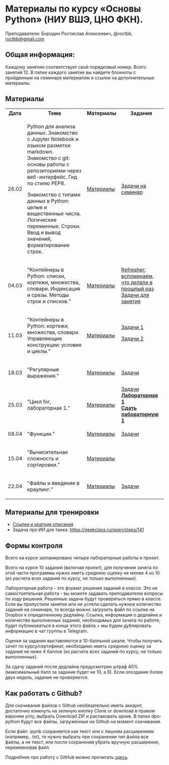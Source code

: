 # Материалы по курсу «Основы Python» (НИУ ВШЭ, ЦНО ФКН).

Преподаватели: Бородин Ростислав Алексеевич, @roctbb, roctbb@gmail.com

## Общая информация:

Каждому занятию соответствует свой порядковый номер. Всего занятий 12. В папке каждого занятия вы найдете блокноты с пройденным на семинаре материалом и ссылки на дополнительные материалы.

## Материалы

<table>
   <tr>
     <th>
        Дата
     </th>
     <th>
        Тема
     </th>
     <th>
        Материалы
     </th>
     <th>
        Задания
     </th>
   </tr>
  <tr>
    <td>26.02</td><td><p>Python для анализа данных. Знакомство с Jupyter Notebook и языком разметки markdown. Знакомство с git: основы работы с репозиториями через веб-интерфейс. Гид по стилю PEP8.</p><p>Знакомство с типами данных в Python: целые и вещественные числа. Логические переменные. Строки. Ввод и вывод значений, форматирование строк.</p></td>
     <td><a href="https://github.com/roctbb/dpo-python/tree/master/Lesson%201%20(26-02)">Материалы</a></td><td><a href="https://nbviewer.jupyter.org/github/roctbb/dpo-python/blob/master/Lesson%201%20(26-02)/%D0%97%D0%B0%D0%B4%D0%B0%D1%87%D0%B8.ipynb">Задачи на семинар</a>
</td>
  </tr>
   <tr>
    <td>04.03</td><td>
      <p>"Контейнеры в Python: списки, кортежи, множества, словари. Индексация и срезы. Методы строк и списков."</p>
      </td>
     <td><a href="https://github.com/roctbb/dpo-python/tree/master/Lesson%202%20(04-03)">Материалы</a></td><td>
      <a href="https://nbviewer.jupyter.org/github/roctbb/dpo-python/blob/master/Lesson%202%20(04-03)/2020_DPO_0_Refresher.ipynb">Refresher: вспоминаем, что делали в прошлый раз</a><br>
<a href="https://nbviewer.jupyter.org/github/roctbb/dpo-python/blob/master/Lesson%202%20(04-03)/2020_DPO_2_0_Problems.ipynb">Задачи для занятия</a>
  </td>
  </tr>
   <tr>
      <td>11.03</td><td>
      <p>"Контейнеры в Python: кортежи, множества, словари. Управляющие конструкции: условия и циклы."</p>
      </td>
     <td><a href="https://github.com/roctbb/dpo-python/tree/master/Lesson%203%20(11-03)">Материалы</a></td><td>
      <a href="https://nbviewer.jupyter.org/github/roctbb/dpo-python/blob/master/Lesson%203%20/2020_DPO_2_0_Problems_Solution.ipynb">Задачи 1</a><br>
      
<a href="https://nbviewer.jupyter.org/github/roctbb/dpo-python/blob/master/Lesson%203%20/2020_DPO_3_0_Problems.ipynb">Задачи 2</a>
      
   </tr>
   <tr>
      <td>18.03</td><td>
      <p>"Регулярные выражения."</p>
      </td>
     <td><a href="https://github.com/roctbb/dpo-python/tree/master/Lesson%204%20(18-03)">Материалы</a></td><td>
      <a href="https://github.com/roctbb/dpo-python/blob/master/Lesson%204%20(18-03)/2020_DPO_3_0_RegExp_Problems.ipynb">Задачи </a>
   </tr>
   <tr>
      <td>25.03</td><td>
      <p>"Цикл for, лабораторная 1."</p>
      </td>
     <td><a href="https://github.com/roctbb/dpo-python/tree/master/Lesson%205%20(25-03)">Материалы</a></td><td>
      <a href="https://github.com/roctbb/dpo-python/blob/master/Lesson%205%20(25-03)/2020_DPO_4_2_for_exercises.ipynb">Задачи</a><br>
      <a href="https://github.com/roctbb/dpo-python/blob/master/Problems/1_ClassWork.ipynb"><b>Лабораторная 1</b></a><br>
<a href="https://www.dropbox.com/request/kTrQlzDKGlnsyufi8f7d"><b>Сдать лабораторную 1</b></a>
      
   </tr>
   <tr>
      <td>08.04</td><td>
      <p>"Функции."</p>
      </td>
     <td><a href="https://github.com/roctbb/dpo-python/tree/master/Lesson%206%20(08-04)">Материалы</a></td><td>
      <a href="https://github.com/roctbb/dpo-python/blob/master/Lesson%206%20(08-04)/tasks.md">Задачи</a>
   </tr>
   <tr>
      <td>15.04</td><td>
      <p>"Вычисительная сложность и сортировки."</p>
      </td>
     <td><a href="https://github.com/roctbb/dpo-python/tree/master/Lesson%207%20(15-04)">Материалы</a></td><td></td>
   </tr>
   <tr>
      <td>22.04</td><td>
      <p>"Файлы и введение в краулинг."</p>
      </td>
     <td><a href="https://github.com/roctbb/dpo-python/tree/master/Lesson%208%20(12-04)">Материалы</a></td><td>
   <a href="https://github.com/roctbb/dpo-python/blob/master/Lesson%208%20(22-04)/tasks.md">Задачи</a></td>
   </tr>
</table>

##  Материалы для тренировки

* [Ссылки и краткие описания](https://github.com/roctbb/dpo-python/blob/master/dopmaterialy.md)
* Задача про ИИ для танка: https://geekclass.ru/open/steps/141

## Формы контроля

Всего на курсе запланировано четыре лабораторные работы и проект.

Всего на курсе 10 заданий (включая проект), для получения зачета по этой части программы нужно иметь среднюю оценку не менее 4 из 10 (из расчета всех заданий по курсу, не только выполненных).

Лабораторная работа - это формат решения заданий в классе. Это не самостоятельная работа - вы можете задавать преподавателю вопросы по ходу решения. Решенные задачи будут проверяться прямо в классе. Если вы пропустили занятие или не успели сделать нужное количество заданий на семинаре, то всегда можно загрузить файл по ссылке на Dropbox к определенному дедлайну. Ссылка, информация о дедлайне и количестве выполненных заданий, необходимых для зачета по работе, будет публиковаться в конце этого файла + мы будем дублировать информацию в чат группы в Telegram.

Оценки за задания выставляются в 10-балльной шкале. Чтобы получить зачет по курсу/сертификат, необходимо иметь среднюю оценку за задания не ниже 4 баллов (из расчета всех заданий по курсу, не только выполненных).

За сдачу заданий после дедлайна предусмотрен штраф 40% (максимальный балл за задание будет не 10, а 6). Если опоздание более двух недель, задание не проверяется.

## Как работать с Github?

Для скачивания файлов с Github необязательно иметь аккаунт, достаточно кликнуть на зеленую кнопку Clone or download в правом верхнем углу, выбрать Download ZIP и распаковать архив. В папке dpo-python будут все файлы, загруженные на Github на момент скачивания.

Если файл .ipynb сохраняется как текст или с лишним расширением (например, .txt), то нужно выбрать при сохранении тип файла все файлы, 
а не текст, или после сохранения убрать вручную расширение, переименовав файл.

Подробнее про работу с GitHub можно прочитать [здесь](https://nbviewer.jupyter.org/github/roctbb/dpo-python/blob/master/1%20%D0%B7%D0%B0%D0%BD%D1%8F%D1%82%D0%B8%D0%B5%20%2826-02%29/git.ipynb).

